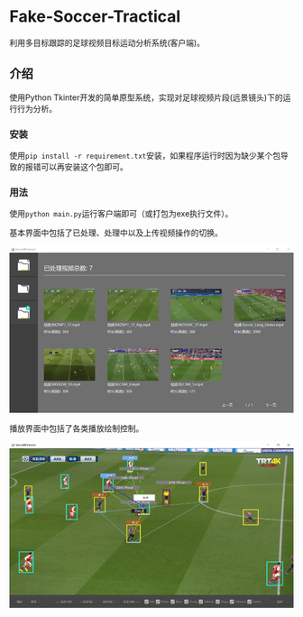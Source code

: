 # Fake-Soccer-Tractical

利用多目标跟踪的足球视频目标运动分析系统(客户端)。

## 介绍

使用Python Tkinter开发的简单原型系统，实现对足球视频片段(远景镜头)下的运行行为分析。

### 安装

使用`pip install -r requirement.txt`安装，如果程序运行时因为缺少某个包导致的报错可以再安装这个包即可。

### 用法

使用`python main.py`运行客户端即可（或打包为exe执行文件）。

基本界面中包括了已处理、处理中以及上传视频操作的切换。

![主界面](assets/client.png)

播放界面中包括了各类播放绘制控制。

![播放界面](assets/display.png)
